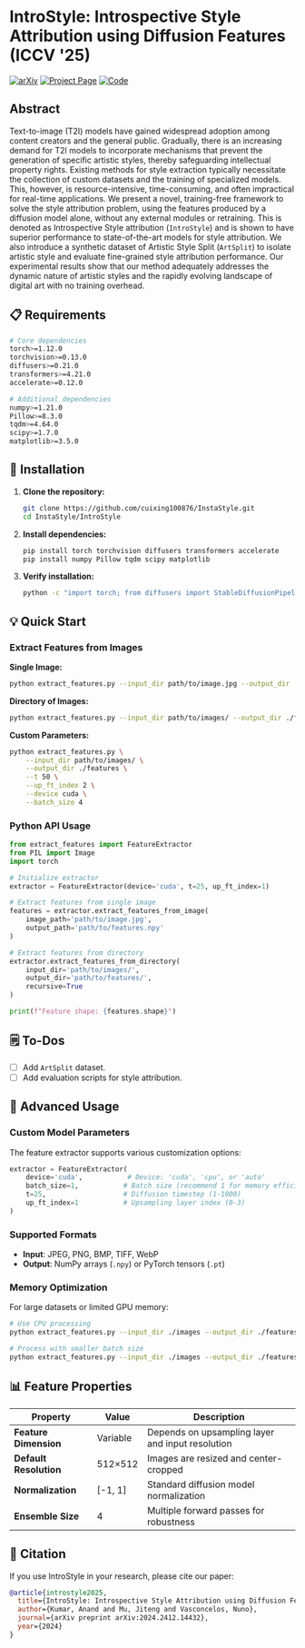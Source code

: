 # IntroStyle: Introspective Style Attribution using Diffusion Features (ICCV '25)

[![arXiv](https://img.shields.io/badge/arXiv-2412.14432-b31b1b.svg)](https://arxiv.org/abs/2412.14432)
[![Project Page](https://img.shields.io/badge/Project-Page-blue)](https://anandk27.github.io/IntroStyle/)
[![Code](https://img.shields.io/badge/Code-GitHub-green?logo=github)](https://github.com/AnandK27/IntroStyle)

## Abstract

Text-to-image (T2I) models have gained widespread adoption among content creators and the general public. Gradually, there is an increasing demand for T2I models to incorporate mechanisms that prevent the generation of specific artistic styles, thereby safeguarding intellectual property rights. Existing methods for style extraction typically necessitate the collection of custom datasets and the training of specialized models. This, however, is resource-intensive, time-consuming, and often impractical for real-time applications. We present a novel, training-free framework to solve the style attribution problem, using the features produced by a diffusion model alone, without any external modules or retraining. This is denoted as Introspective Style attribution (`IntroStyle`) and is shown to have superior performance to state-of-the-art models for style attribution. We also introduce a synthetic dataset of Artistic Style Split (`ArtSplit`) to isolate artistic style and evaluate fine-grained style attribution performance. Our experimental results show that our method adequately addresses the dynamic nature of artistic styles and the rapidly evolving landscape of digital art with no training overhead.

## 📋 Requirements

```bash
# Core dependencies
torch>=1.12.0
torchvision>=0.13.0
diffusers>=0.21.0
transformers>=4.21.0
accelerate>=0.12.0

# Additional dependencies
numpy>=1.21.0
Pillow>=8.3.0
tqdm>=4.64.0
scipy>=1.7.0
matplotlib>=3.5.0
```

## 🚀 Installation

1. **Clone the repository:**
   ```bash
   git clone https://github.com/cuixing100876/InstaStyle.git
   cd InstaStyle/IntroStyle
   ```

2. **Install dependencies:**
   ```bash
   pip install torch torchvision diffusers transformers accelerate
   pip install numpy Pillow tqdm scipy matplotlib
   ```

3. **Verify installation:**
   ```bash
   python -c "import torch; from diffusers import StableDiffusionPipeline; print('Installation successful!')"
   ```

## 💡 Quick Start

### Extract Features from Images

**Single Image:**
```bash
python extract_features.py --input_dir path/to/image.jpg --output_dir ./features --single_image
```

**Directory of Images:**
```bash
python extract_features.py --input_dir path/to/images/ --output_dir ./features
```

**Custom Parameters:**
```bash
python extract_features.py \
    --input_dir path/to/images/ \
    --output_dir ./features \
    --t 50 \
    --up_ft_index 2 \
    --device cuda \
    --batch_size 4
```

### Python API Usage

```python
from extract_features import FeatureExtractor
from PIL import Image
import torch

# Initialize extractor
extractor = FeatureExtractor(device='cuda', t=25, up_ft_index=1)

# Extract features from single image
features = extractor.extract_features_from_image(
    image_path='path/to/image.jpg',
    output_path='path/to/features.npy'
)

# Extract features from directory
extractor.extract_features_from_directory(
    input_dir='path/to/images/',
    output_dir='path/to/features/',
    recursive=True
)

print(f"Feature shape: {features.shape}")
```

## 🗒️ To-Dos
- [ ] Add `ArtSplit` dataset.
- [ ] Add evaluation scripts for style attribution.

## 🔧 Advanced Usage

### Custom Model Parameters

The feature extractor supports various customization options:

```python
extractor = FeatureExtractor(
    device='cuda',           # Device: 'cuda', 'cpu', or 'auto'
    batch_size=1,           # Batch size (recommend 1 for memory efficiency)
    t=25,                   # Diffusion timestep (1-1000)
    up_ft_index=1           # Upsampling layer index (0-3)
)
```

### Supported Formats

- **Input**: JPEG, PNG, BMP, TIFF, WebP
- **Output**: NumPy arrays (`.npy`) or PyTorch tensors (`.pt`)

### Memory Optimization

For large datasets or limited GPU memory:

```bash
# Use CPU processing
python extract_features.py --input_dir ./images --output_dir ./features --device cpu

# Process with smaller batch size
python extract_features.py --input_dir ./images --output_dir ./features --batch_size 1
```

## 📊 Feature Properties

| Property | Value | Description |
|----------|-------|-------------|
| **Feature Dimension** | Variable | Depends on upsampling layer and input resolution |
| **Default Resolution** | 512×512 | Images are resized and center-cropped |
| **Normalization** | [-1, 1] | Standard diffusion model normalization |
| **Ensemble Size** | 4 | Multiple forward passes for robustness |

## 📖 Citation

If you use IntroStyle in your research, please cite our paper:

```bibtex
@article{introstyle2025,
  title={IntroStyle: Introspective Style Attribution using Diffusion Features},
  author={Kumar, Anand and Mu, Jiteng and Vasconcelos, Nuno},
  journal={arXiv preprint arXiv:2024.2412.14432},
  year={2024}
}
```

